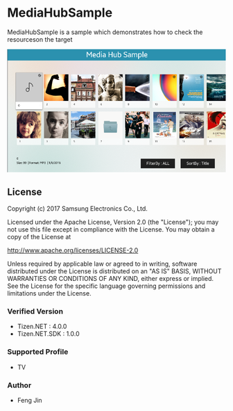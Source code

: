# MediaHubSample
MediaHubSample is a sample which demonstrates how to check the resourceson the target

![MainPage](./Screenshots/all.png)

## License
Copyright (c) 2017 Samsung Electronics Co., Ltd.

Licensed under the Apache License, Version 2.0 (the "License");
you may not use this file except in compliance with the License.
You may obtain a copy of the License at

http://www.apache.org/licenses/LICENSE-2.0

Unless required by applicable law or agreed to in writing, software
distributed under the License is distributed on an "AS IS" BASIS,
WITHOUT WARRANTIES OR CONDITIONS OF ANY KIND, either express or implied.
See the License for the specific language governing permissions and
limitations under the License.

### Verified Version
* Tizen.NET : 4.0.0
* Tizen.NET.SDK : 1.0.0


### Supported Profile
* TV

### Author
* Feng Jin

